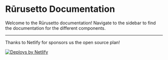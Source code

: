 # Rūrusetto Documentation

Welcome to the Rūrusetto documentation!
Navigate to the sidebar to find the documentation for the different components.

----------------------------------------------------------------------------------------------------

Thanks to Netlify for sponsors us the open source plan!

<a href="https://www.netlify.com">
  <img src="https://www.netlify.com/img/global/badges/netlify-color-accent.svg" alt="Deploys by Netlify" />
</a>